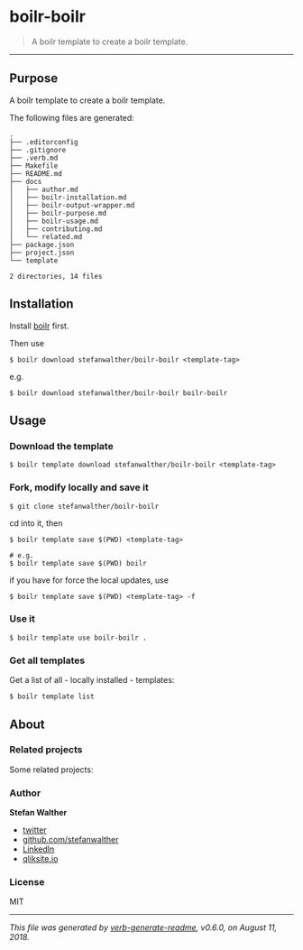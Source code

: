 # boilr-boilr

> A boilr template to create a boilr template.

---

## Purpose
A boilr template to create a boilr template.

The following files are generated:

```
.
├── .editorconfig
├── .gitignore
├── .verb.md
├── Makefile
├── README.md
├── docs
│   ├── author.md
│   ├── boilr-installation.md
│   ├── boilr-output-wrapper.md
│   ├── boilr-purpose.md
│   ├── boilr-usage.md
│   ├── contributing.md
│   └── related.md
├── package.json
├── project.json
└── template

2 directories, 14 files

```

## Installation
Install [boilr](https://github.com/tmrts/boilr) first. 

Then use 

```
$ boilr download stefanwalther/boilr-boilr <template-tag>
```

e.g.
```
$ boilr download stefanwalther/boilr-boilr boilr-boilr
```

## Usage
### Download the template

```
$ boilr template download stefanwalther/boilr-boilr <template-tag>
```

### Fork, modify locally and save it

```
$ git clone stefanwalther/boilr-boilr
```

cd into it, then

```
$ boilr template save $(PWD) <template-tag>

# e.g. 
$ boilr template save $(PWD) boilr
```

if you have for force the local updates, use

```
$ boilr template save $(PWD) <template-tag> -f
```

### Use it

```
$ boilr template use boilr-boilr .
```

### Get all templates

Get a list of all - locally installed - templates:

```
$ boilr template list
```

## About

### Related projects
Some related projects:

 

### Author
**Stefan Walther**

* [twitter](http://twitter.com/waltherstefan)  
* [github.com/stefanwalther](http://github.com/stefanwalther) 
* [LinkedIn](https://www.linkedin.com/in/stefanwalther/) 
* [qliksite.io](http://qliksite.io)

### License
MIT

***

_This file was generated by [verb-generate-readme](https://github.com/verbose/verb-generate-readme), v0.6.0, on August 11, 2018._

